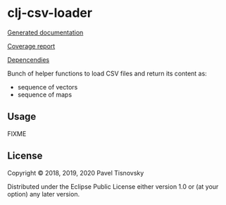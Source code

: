 # clj-csv-loader

[Generated documentation](https://tisnik.github.io/clj-csv-loader/index.html)

[Coverage report](https://tisnik.github.io/clj-csv-loader/coverage/cov.html)

[Depencendies](doc/dependencies.clj)

Bunch of helper functions to load CSV files and return its content as:

* sequence of vectors
* sequence of maps

## Usage

FIXME

## License

Copyright © 2018, 2019, 2020 Pavel Tisnovsky

Distributed under the Eclipse Public License either version 1.0 or (at
your option) any later version.
